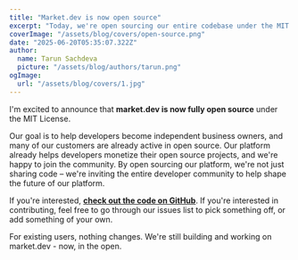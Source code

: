 ```yaml
---
title: "Market.dev is now open source"
excerpt: "Today, we're open sourcing our entire codebase under the MIT License."
coverImage: "/assets/blog/covers/open-source.png"
date: "2025-06-20T05:35:07.322Z"
author:
  name: Tarun Sachdeva
  picture: "/assets/blog/authors/tarun.png"
ogImage:
  url: "/assets/blog/covers/1.jpg"
---
```


I'm excited to announce that **market.dev is now fully open source** under the MIT License.

Our goal is to help developers become independent business owners, and many of our customers are already active in open source. Our platform already helps developers monetize their open source projects, and we're happy to join the community. By open sourcing our platform, we're not just sharing code – we're inviting the entire developer community to help shape the future of our platform. 

If you're interested, **[check out the code on GitHub](https://github.com/market-dot-dev/store)**. If you're interested in contributing, feel free to go through our issues list to pick something off, or add something of your own.

For existing users, nothing changes. We're still building and working on market.dev - now, in the open.